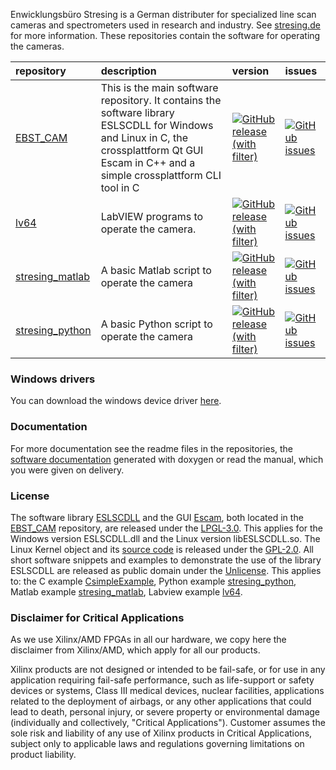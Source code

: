 Enwicklungsbüro Stresing is a German distributer for specialized line scan cameras and spectrometers used in research and industry. See [stresing.de](http://stresing.de/) for more information. These repositories contain the software for operating the cameras.

repository                                                                        | description | version | issues
:---                                                                              | :--- | :--- | :---
[EBST_CAM](https://github.com/Entwicklungsburo-Stresing/EBST_CAM)                 | This is the main software repository. It contains the software library ESLSCDLL for Windows and Linux in C, the crossplattform Qt GUI Escam in C++ and a  simple crossplattform CLI tool in C | [![GitHub release (with filter)](https://img.shields.io/github/v/release/Entwicklungsburo-Stresing/EBST_CAM?label=%20)](https://github.com/Entwicklungsburo-Stresing/EBST_CAM/releases) | [![GitHub issues](https://img.shields.io/github/issues/Entwicklungsburo-Stresing/EBST_CAM?label=%20)](https://github.com/Entwicklungsburo-Stresing/EBST_CAM/issues)
[lv64](https://github.com/Entwicklungsburo-Stresing/lv64)                         | LabVIEW programs to operate the camera. | [![GitHub release (with filter)](https://img.shields.io/github/v/release/Entwicklungsburo-Stresing/lv64?label=%20)](https://github.com/Entwicklungsburo-Stresing/lv64/releases) | [![GitHub issues](https://img.shields.io/github/issues/Entwicklungsburo-Stresing/lv64?label=%20)](https://github.com/Entwicklungsburo-Stresing/lv64/issues)
[stresing_matlab](https://github.com/Entwicklungsburo-Stresing/stresing_matlab)   | A basic Matlab script to operate the camera | [![GitHub release (with filter)](https://img.shields.io/github/v/release/Entwicklungsburo-Stresing/stresing_matlab?label=%20)](https://github.com/Entwicklungsburo-Stresing/stresing_matlab/releases) | [![GitHub issues](https://img.shields.io/github/issues/Entwicklungsburo-Stresing/stresing_matlab?label=%20)](https://github.com/Entwicklungsburo-Stresing/stresing_matlab/issues)
[stresing_python](https://github.com/Entwicklungsburo-Stresing/stresing_python)   | A basic Python script to operate the camera | [![GitHub release (with filter)](https://img.shields.io/github/v/release/Entwicklungsburo-Stresing/stresing_python?label=%20)](https://github.com/Entwicklungsburo-Stresing/stresing_python/releases) | [![GitHub issues](https://img.shields.io/github/issues/Entwicklungsburo-Stresing/stresing_python?label=%20)](https://github.com/Entwicklungsburo-Stresing/stresing_python/issues)

### Windows drivers
You can download the windows device driver [here](http://stresing.de/dwnl/ebstdrv14v00.rar).

### Documentation
For more documentation see the readme files in the repositories, the [software documentation](https://entwicklungsburo-stresing.github.io/) generated with doxygen or read the manual, which you were given on delivery.

### License
The software library [ESLSCDLL](https://github.com/Entwicklungsburo-Stresing/EBST_CAM/tree/master/ESLSCDLL) and the GUI [Escam](https://github.com/Entwicklungsburo-Stresing/EBST_CAM/tree/master/escam), both located in the [EBST_CAM](https://github.com/Entwicklungsburo-Stresing/EBST_CAM) repository, are released under the [LPGL-3.0](https://www.gnu.org/licenses/lgpl-3.0.html.en). This applies for the Windows version ESLSCDLL.dll and the Linux version libESLSCDLL.so. The Linux Kernel object and its [source code](https://github.com/Entwicklungsburo-Stresing/EBST_CAM/tree/master/linux-driver/kernelspace) is released under the [GPL-2.0](https://www.gnu.org/licenses/old-licenses/gpl-2.0.html.en). All short software snippets and examples to demonstrate the use of the library ESLSCDLL are released as public domain under the [Unlicense](https://unlicense.org/). This applies to: the C example [CsimpleExample](https://github.com/Entwicklungsburo-Stresing/EBST_CAM/tree/master/CsimpleExample), Python example [stresing_python](https://github.com/Entwicklungsburo-Stresing/stresing_python), Matlab example [stresing_matlab](https://github.com/Entwicklungsburo-Stresing/stresing_matlab), Labview example [lv64](https://github.com/Entwicklungsburo-Stresing/lv64).

### Disclaimer for Critical Applications

As we use Xilinx/AMD FPGAs in all our hardware, we copy here the disclaimer from Xilinx/AMD, which apply for all our products.

Xilinx products are not designed or intended to be fail-safe, or for use in any application requiring fail-safe performance, such as life-support or safety devices or systems, Class III medical devices, nuclear facilities, applications related to the deployment of airbags, or any other applications that could lead to death, personal injury, or severe property or environmental damage (individually and collectively, "Critical Applications"). Customer assumes the sole risk and liability of any use of Xilinx products in Critical Applications, subject only to applicable laws and regulations governing limitations on product liability.
